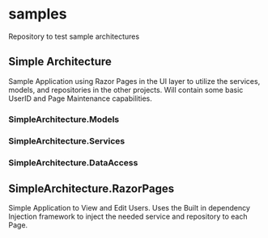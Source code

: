 # samples
Repository to test sample architectures

## Simple Architecture
Sample Application using Razor Pages in the UI layer to utilize the services, models, and repositories in the other projects.  Will contain some basic UserID and Page Maintenance capabilities.

### SimpleArchitecture.Models

### SimpleArchitecture.Services

### SimpleArchitecture.DataAccess

## SimpleArchitecture.RazorPages
Simple Application to View and Edit Users.  Uses the Built in dependency Injection framework to inject the needed service and repository to each Page.

